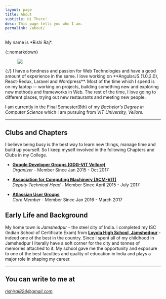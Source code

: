 ```yaml
---
layout: page
title: About
subtitle: Hi There!
desc: This page tells you who I am.
permalink: /about/
---
```


<div class="pretty-links">

<div class="lead lead-about">My name is *Rishi Raj*.
</div>

{::nomarkdown} 
<figure class="site-profile">
    <img src="{{ site.baseurl }}/assets/img/logo.png">
</figure>
{:/}
  I have a fondness and passion for Web Technologies and have a good amount of experience
  in the same. I love working on **AngularJS (1.0,2.0), React-Redux, Laravel and Wordpress**. Most of the time which I
  spend is on my laptop -- working on projects, building something new and exploring new methods and frameworks in Web. The
  rest of the time, I love going to different places, trying out new restaurants and meeting new people. 

  I am currently in the Final Semester(8th) of my *Bachelor's Degree in Computer Science* which I am pursuing from *VIT University, Vellore.*
  

---

## Clubs and Chapters

I believe being busy is the best way to learn new things, manage time and build up yourself. So I keep myself involved in the following Chapters and Clubs in my College.

- [**Google Developer Groups (GDG-VIT Vellore)**](http://gdgvitvellore.com)<br>
	*Organizer* - Member Since Jan 2015 - Oct 2017

- [**Association for Computing Machinery (ACM-VIT)**](http://acmvit.com)<br>
	*Deputy Technical Head* - Member Since April 2015 - July 2017	
	
- [**Atlassian User Groups**](http://https://aug.atlassian.com/cities/velloreindia)<br>
	*Core Member* - Member Since Jan 2016 - March 2017
	




## Early Life and Background

My home town is *Jamshedpur* - the steel city of India. I completed my ISC (Indian School of 
Certificate Exam) from [**Loyola High School, Jamshedpur**](http://loyola.edu.in/) - indeed one of the best in the country. Since I spent all
of my childhood in Jamshedpur I literally have a soft corner for the city and tonnes of 
memories attached to it. My school gave me the opportunity and exposure to one of the 
best faculties and quality of education in India and plays a major role in shaping my career.

<!-- While I was in Loyola School, I managed to make my appearance as a writer and photographer which earned me
the following.

- **Journalism/Publication**
*Creative Director of the Loyola Press Club (LPC)*<br>
Worked in making the Layout, Design and Cover of the School Magazine, submitted
Articles, crosswords and also helped in photographing the various events
.
- **Community Service (Volunteer)**
*Senior Member of Interact Club of Loyola School*<br>
Collected Newspapers in the annual Paper Drive (throughout the town), worked in Polio
Awareness Program, and came 2nd in the essay competition on Plastic Free World organised by the Rotary Club of Jamshedpur.


- **Community Service (Volunteer)**
*Director of the Leo Club of Loyola School*<br>
Worked in Stationery Drive (to collect Stationery for the children studying in the
Underprivileged society)


- **Debate/Speech**
*Panel Discussion Member at Rotary District Seminar*<br>
Selected to represent Loyola School in an open-audience discussion on "New
Generations: A Student's perspective: I, me, myself is a topper's trait".


- **Community Service (Volunteer)**
*Volunteer and Chief Photographer at Samarth (NGO)*<br>
Helped create awareness to support and help the city's underprivileged students. Also
Photographed the events of the NGO.


- **Science/Math**
*Member of the Physics and Chemistry Club*<br>
Volunteered in the annual Thomas Paul Science Quiz and ETRIX (annual National
Level Technology Quiz organised by the students at Loyola School)


- **Career Oriented**
*Best Writer and 1st Prize*<br>
Winner of the Essay Competition organized by the Rotary Club of Jamshedpur Topic:
"Today's Youth Challenges and Possibilities"


- **Photography**
*1st Runner-Up in the Photography Competition*<br>
1st Runner Up in Intra School Photography Competition, Represented Loyola School
In the Photography Competition in South Asia’s largest school fest in the Jamshedpur’s Horlicks Wiz kids 2013.
 -->


---

## You can write to me at 

*rishiraj824@gmail.com*

</div>

